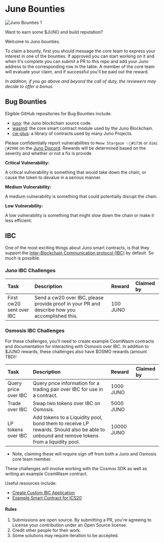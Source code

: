 # Junø Bounties

![Juno Bounties 1](https://user-images.githubusercontent.com/79812965/142215575-14f73bb6-cb9c-492c-92e5-47dde2d31133.png)

Want to earn some $JUNO and build reputation?

Welcome to Juno bounties.

To claim a bounty, first you should message the core team to express your interest in one of the bounties. If approved you can start working on it and when it's complete you can submit a PR to this repo and add your Juno address to the corresponding row in the table. A member of the core team will evaluate your claim, and if successful you'll be paid out the reward.

_In addition, if you go above and beyond the call of duty, the reviewers may decide to offer a bonus._

## Bug Bounties

Eligible GitHub repositories for Bug Bounties include:
- [juno](https://github.com/CosmosContracts/juno): the Juno blockchain source code.
- [wasmd](https://github.com/cosmwasm/wasmd): the core smart contract module used by the Juno Blockchain.
- [cw-plus](https://github.com/cosmwasm/cw-plus): a library of contracts used by many Juno Projects.

Please confidentially report vulnerabilities to `Meow Stargaze ✨🔭#1736` or `dimi 🦙#2998` on the [Juno Discord](https://discord.gg/QcWPfK4gJ2). Rewards will be determined based on the severity and whether or not a fix is provide.

**Critical Vulnerability:**

A critical vulnerability is something that would take down the chain, or cause the token to devalue in a serious manner.

**Medium Vulnerability:**

A medium vulnerability is something that could potentially disrupt the chain.

**Low Vulnerability:**

A low vulnerability is something that might slow down the chain or make it less efficient.

## IBC

One of the most exciting things about Juno smart contracts, is that they support the [Inter-Blockchain Communication protocol (IBC)](https://ibcprotocol.org/) by default. So much is possible.

### Juno IBC Challenges

| Task                     | Description                                                                                   | Reward   | Claimed by |
| :----------------------- | :-------------------------------------------------------------------------------------------- | :------- | :--------- |
| First cw20 sent over IBC | Send a cw20 over IBC, please provide proof in your PR and describe how you accomplished this. | 100 JUNO |            |

### Osmosis IBC Challenges

For these challenges, you'll need to create example CosmWasm contracts and documentation for interacting with Osmosis over IBC. In addition to $JUNO rewards, these challenges also have $OSMO rewards (amount TBD)!

| Task                 | Description                                                                                                                              | Reward     | Claimed by |
| :------------------- | :--------------------------------------------------------------------------------------------------------------------------------------- | :--------- | :--------- |
| Query price over IBC | Query price information for a trading pair over IBC for use in a contract.                                                               | 1000 JUNO  |            |
| Trade over IBC       | Swap two tokens over IBC on Osmosis.                                                                                                     | 5000 JUNO  |            |
| LP tokens over IBC   | Add tokens to a Liquidity pool, bond them to receive LP rewards. Should also be able to unbound and remove tokens from a liquidity pool. | 10000 JUNO |            |

- Note, claiming these will require sign off from both a Juno and Osmosis core team member.

These challenges will involve working with the Cosmos SDK as well as writing an example CosmWasm contract.

Useful resources include:

- [Create Custom IBC Application](https://docs.cosmos.network/master/ibc/custom.html)
- [Example Smart Contract for ICS20](https://github.com/CosmWasm/cw-plus/tree/main/contracts/cw20-ics20)

#### Rules

1. Submissions are open source. By submitting a PR, you're agreeing to License your contribution under an Open Source license.
2. Credit other people for their work.
3. Some solutions may require iteration to be accepted.
